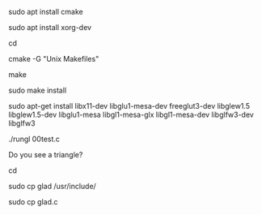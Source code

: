 sudo apt install cmake

sudo apt install xorg-dev

cd <extracted GLFW directory>
  
cmake -G "Unix Makefiles"
  
make
  
sudo make install

sudo apt-get install libx11-dev libglu1-mesa-dev freeglut3-dev libglew1.5 libglew1.5-dev libglu1-mesa libgl1-mesa-glx libgl1-mesa-dev libglfw3-dev libglfw3

./rungl 00test.c

Do you see a triangle?

cd <extracted GLAD local files> 
  
sudo cp glad /usr/include/
  
sudo cp glad.c <openGL directory>
